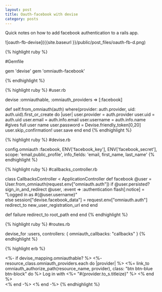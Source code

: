 ```yaml
---
layout: post
title: Oauth-facebook with devise
category: posts
---
```

Quick notes on how to add facebook authentication to a rails app.

![oauth-fb-devise]({{site.baseurl }}/public/post_files/oauth-fb-d.png)

{% highlight ruby %}

#Gemfile

gem 'devise'
gem 'omniauth-facebook'

{% endhighlight %}


{% highlight ruby %}
#user.rb

devise :omniauthable, :omniauth_providers => [:facebook]

def self.from_omniauth(auth)
  where(provider: auth.provider, uid: auth.uid).first_or_create do |user|
      user.provider = auth.provider
      user.uid = auth.uid
      user.email = auth.info.email
      user.username = auth.info.name #gives full user name
      user.password = Devise.friendly_token[0,20]
      user.skip_confirmation!
      user.save
    end
end
{% endhighlight %}

{% highlight ruby %}
#devise.rb

config.omniauth :facebook, ENV['facebook_key'], ENV['facebook_secret'],
 scope: 'email,public_profile', info_fields: 'email, first_name, last_name'
{% endhighlight %}

{% highlight ruby %}
#callbacks_controller.rb

class CallbacksController < ApplicationController
  def facebook
    @user = User.from_omniauth(request.env["omniauth.auth"])
    if @user.persisted?
      sign_in_and_redirect @user, :event => :authentication
      flash[:notice] = "Logged in as #{@user.username}"      
    else
      session["devise.facebook_data"] = request.env["omniauth.auth"]
      redirect_to new_user_registration_url
    end
  end

  def failure
    redirect_to root_path
  end
end
{% endhighlight %}


{% highlight ruby %}
#routes.rb

devise_for :users, controllers: { omniauth_callbacks: "callbacks" }
{% endhighlight %}

{% highlight erb %}
<!-- _links.html.erb -->

<%- if devise_mapping.omniauthable? %>
  <%- resource_class.omniauth_providers.each do |provider| %>
    <%= link_to omniauth_authorize_path(resource_name, provider), class: "btn btn-blue btn-block" do %>
         <i class="fa fa-facebook"></i> Log in with <%= "#{provider.to_s.titleize}" %>
    <% end %><br />
  <% end -%>
<% end -%>
{% endhighlight %}
